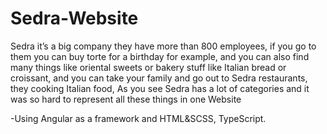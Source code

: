 # Sedra-Website
Sedra it’s a big company they have more than 800 employees, if you go to them you can buy torte for a birthday for example, and you can also find many things like oriental sweets or bakery stuff like Italian bread or croissant, and you can take your family and go out to Sedra restaurants, they cooking Italian food,
As you see Sedra has a lot of categories and it was so hard to represent all these things in one Website

-Using Angular as a framework and HTML&SCSS, TypeScript.

